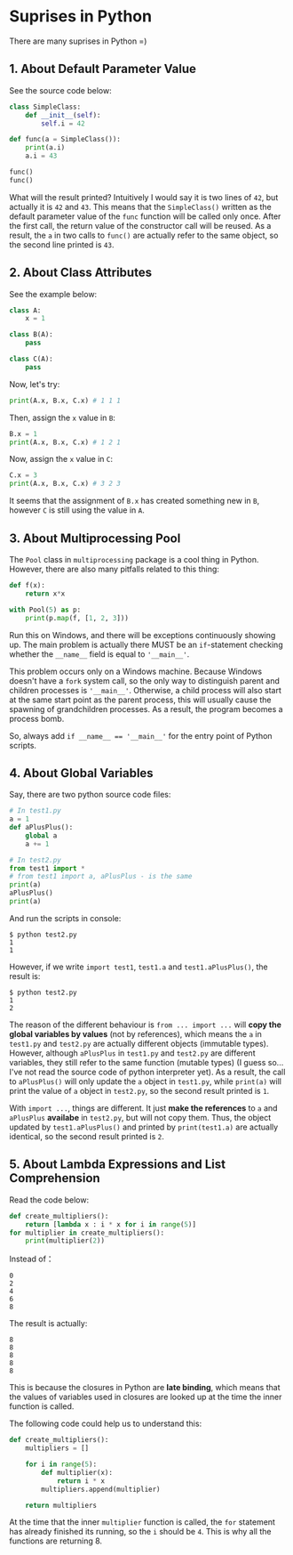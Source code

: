 # Suprises in Python

There are many suprises in Python =)

## 1. About Default Parameter Value

See the source code below:

```python
class SimpleClass:
    def __init__(self):
        self.i = 42

def func(a = SimpleClass()):
    print(a.i)
    a.i = 43

func()
func()
```

What will the result printed? Intuitively I would say it is two lines of `42`, but actually it is `42` and `43`. This means that the `SimpleClass()` written as the default parameter value of the `func` function will be called only once. After the first call, the return value of the constructor call will be reused. As a result, the `a` in two calls to `func()` are actually refer to the same object, so the second line printed is `43`.

## 2. About Class Attributes

See the example below:

```python
class A:
    x = 1

class B(A):
    pass

class C(A):
    pass
```

Now, let's try:

```python
print(A.x, B.x, C.x) # 1 1 1
```

Then, assign the `x` value in `B`:

```python
B.x = 1
print(A.x, B.x, C.x) # 1 2 1
```

Now, assign the `x` value in `C`:

```python
C.x = 3
print(A.x, B.x, C.x) # 3 2 3
```

It seems that the assignment of `B.x` has created something new in `B`, however `C` is still using the value in `A`.

## 3. About Multiprocessing Pool

The `Pool` class in `multiprocessing` package is a cool thing in Python. However, there are also many pitfalls related to this thing:

```python
def f(x):
    return x*x

with Pool(5) as p:
    print(p.map(f, [1, 2, 3]))
```

Run this on Windows, and there will be exceptions continuously showing up. The main problem is actually there MUST be an `if`-statement checking whether the `__name__` field is equal to `'__main__'`.

This problem occurs only on a Windows machine. Because Windows doesn't have a `fork` system call, so the only way to distinguish parent and children processes is `'__main__'`. Otherwise, a child process will also start at the same start point as the parent process, this will usually cause the spawning of grandchildren processes. As a result, the program becomes a process bomb.

So, always add `if __name__ == '__main__'` for the entry point of Python scripts.

## 4. About Global Variables

Say, there are two python source code files:

```python
# In test1.py
a = 1
def aPlusPlus():
    global a
    a += 1
```

```python
# In test2.py
from test1 import *
# from test1 import a, aPlusPlus - is the same
print(a)
aPlusPlus()
print(a)
```

And run the scripts in console:

```console
$ python test2.py
1
1
```

However, if we write `import test1`, `test1.a` and `test1.aPlusPlus()`, the result is:

```console
$ python test2.py
1
2
```

The reason of the different behaviour is `from ... import ...` will __copy the global variables by values__ (not by references), which means the `a` in `test1.py` and `test2.py` are actually different objects (immutable types). However, although `aPlusPlus` in `test1.py` and `test2.py` are different variables, they still refer to the same function (mutable types) (I guess so... I've not read the source code of python interpreter yet). As a result, the call to `aPlusPlus()` will only update the `a` object in `test1.py`, while `print(a)` will print the value of `a` object in `test2.py`, so the second result printed is `1`.

With `import ...`, things are different. It just __make the references__ to `a` and `aPlusPlus` __availabe__ in `test2.py`, but will not copy them. Thus, the object updated by `test1.aPlusPlus()` and printed by `print(test1.a)` are actually identical, so the second result printed is `2`.

## 5. About Lambda Expressions and List Comprehension

Read the code below:

```python
def create_multipliers():
    return [lambda x : i * x for i in range(5)]
for multiplier in create_multipliers():
    print(multiplier(2))
```

Instead of：

```text
0
2
4
6
8
```

The result is actually:

```text
8
8
8
8
8
```

This is because the closures in Python are __late binding__, which means that the values of variables used in closures are looked up at the time the inner function is called.

The following code could help us to understand this:

```python
def create_multipliers():
    multipliers = []

    for i in range(5):
        def multiplier(x):
            return i * x
        multipliers.append(multiplier)

    return multipliers
```

At the time that the inner `multiplier` function is called, the `for` statement has already finished its running, so the `i` should be `4`. This is why all the functions are returning 8.

